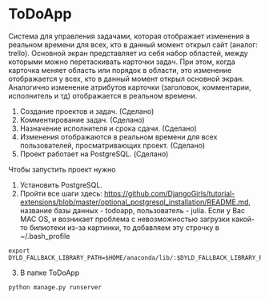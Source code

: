 # ToDoApp
Система для управления задачами, которая отображает изменения в реальном времени для всех, кто в данный момент открыл сайт (аналог: trello). Основной экран представляет из себя набор областей, между которыми можно перетаскивать карточки задач. При этом, когда карточка меняет область или порядок в области, это изменение отображается у всех, кто в данный момент открыл основной экран. Аналогично изменение атрибутов карточки (заголовок, комментарии, исполнитель и тд) отображается в реальном времени.

1. Создание проектов и задач. (Сделано)
2. Комментирование задач. (Сделано)
3. Назначение исполнителя и срока сдачи. (Сделано)
4. Изменения отображаются в реальном времени для всех пользователей, просматривающих проект. (Сделано)
5. Проект работает на PostgreSQL. (Сделано)

Чтобы запустить проект нужно

1. Установить PostgreSQL.
2. Пройти все шаги здесь: https://github.com/DjangoGirls/tutorial-extensions/blob/master/optional_postgresql_installation/README.md, название базы данных - todoapp, пользователь - julia. 
Если у Ваc MAC OS, и возникает проблема с невозможностью загрузки какой-то билиотеки из-за картинки, то добавляем эту строчку в ~/.bash_profile
```
export DYLD_FALLBACK_LIBRARY_PATH=$HOME/anaconda/lib/:$DYLD_FALLBACK_LIBRARY_PATH
```

3. В папке ToDoApp
```
python manage.py runserver
```
